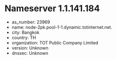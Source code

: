 # Nameserver 1.1.141.184

* as_number: 23969
* name: node-2pk.pool-1-1.dynamic.totinternet.net.
* city: Bangkok
* country: TH
* organization: TOT Public Company Limited
* version: Unknown
* dnssec: Unknown
